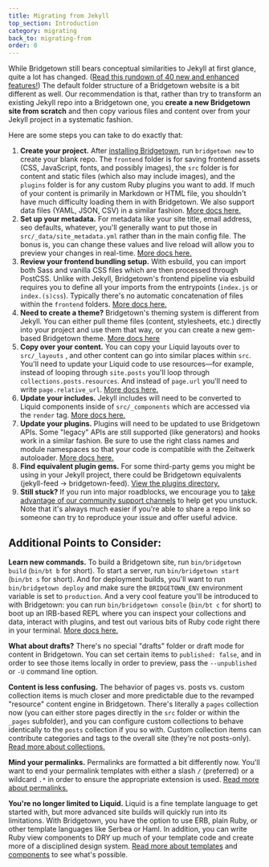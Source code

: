```yaml
---
title: Migrating from Jekyll
top_section: Introduction
category: migrating
back_to: migrating-from
order: 0
---
```


While Bridgetown still bears conceptual similarities to Jekyll at first glance, quite a lot has changed. ([Read this rundown of 40 new and enhanced features!](/docs/migrating/features-since-jekyll)) The default folder structure of a Bridgetown website is a bit different as well. Our recommendation is that, rather than try to transform an existing Jekyll repo into a Bridgetown one, you **create a new Bridgetown site from scratch** and then copy various files and content over from your Jekyll project in a systematic fashion.

Here are some steps you can take to do exactly that:

1. **Create your project.** After [installing Bridgetown](/docs/installation), run `bridgetown new` to create your blank repo. The `frontend` folder is for saving frontend assets (CSS, JavaScript, fonts, and possibly images), the `src` folder is for content and static files (which also may include images), and the `plugins` folder is for any custom Ruby plugins you want to add. If much of your content is primarily in Markdown or HTML file, you shouldn't have much difficulty loading them in with Bridgetown. We also support data files (YAML, JSON, CSV) in a similar fashion. [More docs here.](/docs/structure)
2. **Set up your metadata.** For metadata like your site title, email address, seo defaults, whatever, you'll generally want to put those in `src/_data/site_metadata.yml` rather than in the main config file. The bonus is, you can change these values and live reload will allow you to preview your changes in real-time. [More docs here.](/docs/datafiles)
3. **Review your frontend bundling setup.** With esbuild, you can import both Sass and vanilla CSS files which are then processed through PostCSS. Unlike with Jekyll, Bridgetown's frontend pipeline via esbuild requires you to define all your imports from the entrypoints (`index.js` or `index.(s)css`). Typically there's no automatic concatenation of files within the `frontend` folders. [More docs here.](/docs/frontend-assets)
4. **Need to create a theme?** Bridgetown's theming system is different from Jekyll. You can either pull theme files (content, stylesheets, etc.) directly into your project and use them that way, or you can create a new gem-based Bridgetown theme. [More docs here](/docs/themes)
5. **Copy over your content.** You can copy your Liquid layouts over to `src/_layouts` , and other content can go into similar places within `src`. You'll need to update your Liquid code to use resources—for example, instead of looping through `site.posts` you'll loop through `collections.posts.resources`. And instead of `page.url` you'll need to write `page.relative_url`. [More docs here.](/docs/resources)
6. **Update your includes.** Jekyll includes will need to be converted to Liquid components inside of `src/_components` which are accessed via the `render` tag. [More docs here.](/docs/components/liquid)
7. **Update your plugins.** Plugins will need to be updated to use Bridgetown APIs. Some "legacy" APIs are still supported (like generators) and hooks work in a similar fashion. Be sure to use the right class names and module namespaces so that your code is compatible with the Zeitwerk autoloader. [More docs here.](/docs/plugins)
8. **Find equivalent plugin gems.** For some third-party gems you might be using in your Jekyll project, there could be Bridgetown equivalents (jekyll-feed -> bridgetown-feed). [View the plugins directory.](/plugins/)
9. **Still stuck?** If you run into major roadblocks, we encourage you to [take advantage of our community support channels](/community) to help get you unstuck. Note that it's always much easier if you're able to share a repo link so someone can try to reproduce your issue and offer useful advice.

## Additional Points to Consider:

**Learn new commands.** To build a Bridgetown site, run `bin/bridgetown build` (`bin/bt b` for short). To start a server, run `bin/bridgetown start` (`bin/bt s` for short). And for deployment builds, you'll want to run `bin/bridgetown deploy` and make sure the `BRIDGETOWN_ENV` environment variable is set to `production`. And a very cool feature you'll be introduced to with Bridgetown: you can run `bin/bridgetown console` (`bin/bt c` for short) to boot up an IRB-based REPL where you can inspect your collections and data, interact with plugins, and test out various bits of Ruby code right there in your terminal. [More docs here.](/docs/command-line-usage)

**What about drafts?** There's no special "drafts" folder or draft mode for content in Bridgetown. You can set certain items to `published: false`, and in order to see those items locally in order to preview, pass the `--unpublished` or `-U` command line option.

**Content is less confusing.** The behavior of pages vs. posts vs. custom collection items is much closer and more predictable due to the revamped "resource" content engine in Bridgetown. There's literally a `pages` collection now (you can either store pages directly in the `src` folder or within the `_pages` subfolder), and you can configure custom collections to behave identically to the `posts` collection if you so with. Custom collection items can contribute categories and tags to the overall site (they're not posts-only). [Read more about collections.](/docs/collections)

**Mind your permalinks.** Permalinks are formatted a bit differently now. You'll want to end your permalink templates with either a slash `/` (preferred) or a wildcard `.*` in order to ensure the appropriate extension is used. [Read more about permalinks.](/docs/content/permalinks)

**You're no longer limited to Liquid.** Liquid is a fine template language to get started with, but more advanced site builds will quickly run into its limitations. With Bridgetown, you have the option to use ERB, plain Ruby, or other template languages like Serbea or Haml. In addition, you can write Ruby view components to DRY up much of your template code and create more of a disciplined design system. [Read more about templates](/docs/template-engines) and [components](/docs/components) to see what's possible.